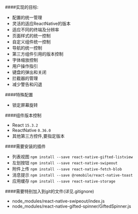 ####实现的目标:
- 配置的统一管理
- 灵活的适应ReactNative的版本
- 适应不同的终端及分辨率
- 页面样式的统一控制
- 自定义组件统一控制
- 导航的统一控制
- 第三方组件引用的版本控制
- 字体缩放控制
- 用户操作指引
- 键盘的弹出和关闭
- 拦截器的管理
- 减少警告和闪退

####特殊配置
- 锁定屏幕旋转

####组件版本控制
- React ```15.3.2```
- ReactNative ```0.36.0```
- 其他第三方控件,要指定版本

####需要安装的插件
- 列表视图 ```npm install --save react-native-gifted-listview```
- 左划按钮 ```npm install --save react-native-swipeout```
- 附件上传 ```npm install --save react-native-fetch-blob```
- 消息提示 ```npm install --save @remobile/react-native-toast```
- 应用缓存 ```npm install --save react-native-storage```

####需要特别加入到git的文件(详见.gitignore)
- node_modules/react-native-swipeout/index.js
- node_modules/react-native-gifted-spinner/GiftedSpinner.js